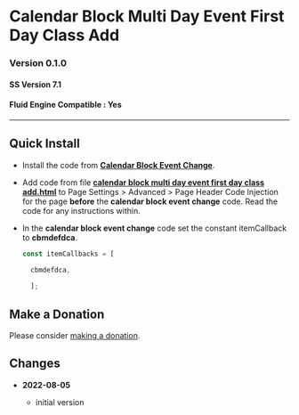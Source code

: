 # Calendar Block Multi Day Event First Day Class Add

### Version 0.1.0

#### SS Version 7.1

#### Fluid Engine Compatible : Yes

---

## Quick Install

* Install the code from **[Calendar Block Event Change][1]**.
  
* Add code from file **[calendar block multi day event first day class
  add.html][2]** to Page Settings > Advanced > Page Header Code Injection for
  the page **before** the **calendar block event change** code. Read the code
  for any instructions within.
  
* In the **calendar block event change** code set the constant itemCallback to
  **cbmdefdca**.
  
  ```javascript
  const itemCallbacks = [
  
    cbmdefdca,
    
    ];
  ```

## Make a Donation

Please consider [making a donation][3].

## Changes

<!-- * **2021-08-02**

  * fix minor documentation issues
  * bumped version to 0.1d1
  -->
* **2022-08-05**

  * initial version

[1]: https://github.com/tomsWebConsulting/twcsl/tree/main/v7.1/Calendar%20Block%20Event%20Change#calendar%20block%20link%20replace%20with%20excerpt%20link
[2]: calendar%20block%20multi%20day%20event%20first%20day%20class%20add.html#L1
[3]: https://github.com/tomsWebConsulting/twcsl#make-a-donation
